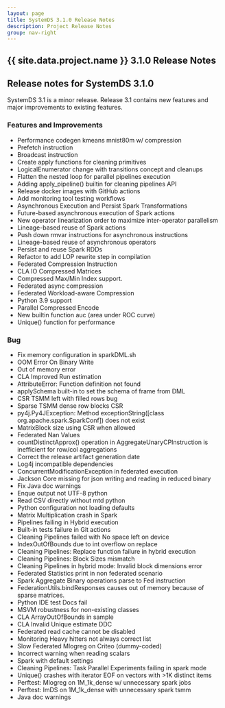 ```yaml
---
layout: page
title: SystemDS 3.1.0 Release Notes
description: Project Release Notes
group: nav-right
---
```

<!--
{% comment %}
Licensed to the Apache Software Foundation (ASF) under one or more
contributor license agreements.  See the NOTICE file distributed with
this work for additional information regarding copyright ownership.
The ASF licenses this file to you under the Apache License, Version 2.0
(the "License"); you may not use this file except in compliance with
the License.  You may obtain a copy of the License at

http://www.apache.org/licenses/LICENSE-2.0

Unless required by applicable law or agreed to in writing, software
distributed under the License is distributed on an "AS IS" BASIS,
WITHOUT WARRANTIES OR CONDITIONS OF ANY KIND, either express or implied.
See the License for the specific language governing permissions and
limitations under the License.
{% endcomment %}
-->

<section class="full-stripe full-stripe--subpage-header clear-header">
  <div class="ml-container ml-container--horizontally-center">
    <div class="col col-12 content-group content-group--center-content content-group--center-align">
      <h1>{{ site.data.project.name }} 3.1.0 Release Notes</h1>
    </div>
  </div>
</section>

<section class="full-stripe full-stripe--alternate">
  <div class="ml-container">
    <div class="col col-12 content-group content-group--medium-bottom-margin" markdown="1">

## Release notes for SystemDS 3.1.0

SystemDS 3.1 is a minor release. Release 3.1 contains new features and major improvements to existing features.

### Features and Improvements

- Performance codegen kmeans mnist80m w/ compression
- Prefetch instruction
- Broadcast instruction
- Create apply functions for cleaning primitives
- LogicalEnumerator change with transitions concept and cleanups
- Flatten the nested loop for parallel pipelines execution
- Adding apply_pipeline() builtin for cleaning pipelines API
- Release docker images with GitHub actions
- Add monitoring tool testing workflows
- Asynchronous Execution and Persist Spark Transformations
- Future-based asynchronous execution of Spark actions
- New operator linearization order to maximize inter-operator parallelism
- Lineage-based reuse of Spark actions
- Push down rmvar instructions for asynchronous instructions
- Lineage-based reuse of asynchronous operators
- Persist and reuse Spark RDDs
- Refactor to add LOP rewrite step in compilation
- Federated Compression Instruction
- CLA IO Compressed Matrices
- Compressed Max/Min Index support.
- Federated async compression
- Federated Workload-aware Compression
- Python 3.9 support
- Parallel Compressed Encode
- New builtin function auc (area under ROC curve)
- Unique() function for performance

### Bug

- Fix memory configuration in sparkDML.sh
- OOM Error On Binary Write
- Out of memory error
- CLA Improved Run estimation
- AttributeError: Function definition not found
- applySchema built-in to set the schema of frame from DML
- CSR TSMM left with filled rows bug
- Sparse TSMM dense row blocks CSR
- py4j.Py4JException: Method exceptionString([class org.apache.spark.SparkConf]) does not exist
- MatrixBlock size using CSR when allowed
- Federated Nan Values
- countDistinctApprox() operation in AggregateUnaryCPInstruction is inefficient for row/col aggregations
- Correct the release artifact generation date
- Log4j incompatible dependencies
- ConcurrentModificationException in federated execution
- Jackson Core missing for json writing and reading in reduced binary
- Fix Java doc warnings
- Enque output not UTF-8 python
- Read CSV directly without mtd python
- Python configuration not loading defaults
- Matrix Multiplication crash in Spark
- Pipelines failing in Hybrid execution
- Built-in tests failure in Git actions
- Cleaning Pipelines failed with No space left on device
- IndexOutOfBounds due to int overflow on replace
- Cleaning Pipelines: Replace function failure in hybrid execution
- Cleaning Pipelines: Block Sizes mismatch
- Cleaning Pipelines in hybrid mode: Invalid block dimensions error
- Federated Statistics print in non federated scenario
- Spark Aggregate Binary operations parse to Fed instruction
- FederationUtils.bindResponses causes out of memory because of sparse matrices.
- Python IDE test Docs fail
- MSVM robustness for non-existing classes
- CLA ArrayOutOfBounds in sample
- CLA Invalid Unique estimate DDC
- Federated read cache cannot be disabled
- Monitoring Heavy hitters not always correct list
- Slow Federated Mlogreg on Criteo (dummy-coded)
- Incorrect warning when reading scalars
- Spark with default settings
- Cleaning Pipelines: Task Parallel Experiments failing in spark mode
- Unique() crashes with iterator EOF on vectors with >1K distinct items
- Perftest: Mlogreg on 1M_1k_dense w/ unnecessary spark jobs
- Perftest: lmDS on 1M_1k_dense with unnecessary spark tsmm
- Java doc warnings
